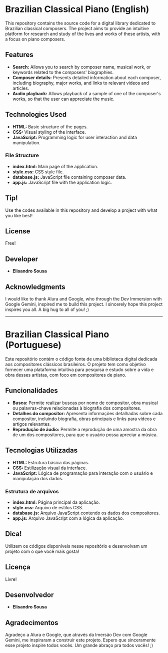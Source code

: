 # Brazilian Classical Piano (English)

This repository contains the source code for a digital library dedicated to Brazilian classical composers. The project aims to provide an intuitive platform for research and study of the lives and works of these artists, with a focus on piano composers.

## Features

* **Search:** Allows you to search by composer name, musical work, or keywords related to the composers' biographies.
* **Composer details:** Presents detailed information about each composer, including biography, major works, and links to relevant videos and articles.
* **Audio playback:** Allows playback of a sample of one of the composer's works, so that the user can appreciate the music.

## Technologies Used

* **HTML:** Basic structure of the pages.
* **CSS:** Visual styling of the interface.
* **JavaScript:** Programming logic for user interaction and data manipulation.

### File Structure

* **index.html:** Main page of the application.
* **style.css:** CSS style file.
* **database.js:** JavaScript file containing composer data.
* **app.js:** JavaScript file with the application logic.

## Tip!

Use the codes available in this repository and develop a project with what you like best!

## License

Free!

## Developer

* **Elisandro Sousa**

## Acknowledgments

I would like to thank Alura and Google, who through the Dev Immersion with Google Gemini, inspired me to build this project. I sincerely hope this project inspires you all.
A big hug to all of you! ;)

-------------------------------------------------------------------------------------------------------------------------------------------------------------------------------------------------------------------------------------------------------------------------------

# Brazilian Classical Piano (Portuguese)

Este repositório contém o código fonte de uma biblioteca digital dedicada aos compositores clássicos brasileiros. O projeto tem como objetivo fornecer uma plataforma intuitiva para pesquisa e estudo sobre a vida e obra desses artistas, com foco em compositores de piano.

## Funcionalidades

* **Busca:** Permite realizar buscas por nome de compositor, obra musical ou palavras-chave relacionadas à biografia dos compositores.
* **Detalhes do compositor:** Apresenta informações detalhadas sobre cada compositor, incluindo biografia, obras principais e links para vídeos e artigos relevantes.
* **Reprodução de áudio:** Permite a reprodução de uma amostra da obra de um dos compositores, para que o usuário possa apreciar a música.

## Tecnologias Utilizadas

* **HTML:** Estrutura básica das páginas.
* **CSS:** Estilização visual da interface.
* **JavaScript:** Lógica de programação para interação com o usuário e manipulação dos dados.

### Estrutura de arquivos

* **index.html:** Página principal da aplicação.
* **style.css:** Arquivo de estilos CSS.
* **database.js:** Arquivo JavaScript contendo os dados dos compositores.
* **app.js:** Arquivo JavaScript com a lógica da aplicação.

## Dica!

Utilizem os códigos disponíveis nesse repositório e desenvolvam um projeto com o que você mais gosta!

## Licença

Livre!

## Desenvolvedor

* **Elisandro Sousa**

## Agradecimentos

Agradeço a Alura e Google, que através da Imersão Dev com Google Gemini, me inspiraram a construir este projeto. Espero que sinceramente esse projeto inspire todos vocês.
Um grande abraço pra todos vocês! ;)
